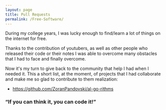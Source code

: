 ```yaml
---
layout: page
title: Pull Requests
permalink: /Free-Software/
---
```


During my college years, I was lucky enough to find/learn a lot of things on the internet for free.

Thanks to the contribution of youtubers, as well as other people who released their code or their notes I was able to overcome many obstacles that I had to face and finally overcome.

Now it's my turn to give back to the community that help I had when I needed it. This a short list, at the moment, of projects that I had collaborate and make me so glad to contribute to them realization:

* https://github.com/ZoranPandovski/al-go-rithms
  

### “If you can think it, you can code it!”